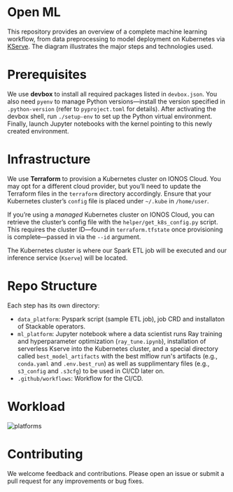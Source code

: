 # Open ML

This repository provides an overview of a complete machine learning workflow, from data preprocessing to model deployment on Kubernetes via [KServe](https://github.com/kserve/kserve). The diagram illustrates the major steps and technologies used.

# Prerequisites

We use **devbox** to install all required packages listed in `devbox.json`. You also need `pyenv` to manage Python versions—install the version specified in `.python-version` (refer to `pyproject.toml` for details). After activating the devbox shell, run `./setup-env` to set up the Python virtual environment. Finally, launch Jupyter notebooks with the kernel pointing to this newly created environment.   

# Infrastructure

We use **Terraform** to provision a Kubernetes cluster on IONOS Cloud. You may opt for a different cloud provider, but you’ll need to update the Terraform files in the `terraform` directory accordingly. Ensure that your Kubernetes cluster’s `config` file is placed under `~/.kube` in `/home/user`.

If you’re using a *managed* Kubernetes cluster on IONOS Cloud, you can retrieve the cluster’s config file with the `helper/get_k8s_config.py` script. This requires the cluster ID—found in `terraform.tfstate` once provisioning is complete—passed in via the `--id` argument.

The Kubernetes cluster is where our Spark ETL job will be executed and our inference service (`Kserve`) will be located. 

# Repo Structure

Each step has its own directory:

* `data_platform`: Pyspark script (sample ETL job), job CRD and installaton of Stackable operators.
* `ml_platform`: Jupyter notebook where a data scientist runs Ray training and hyperparameter optimization (`ray_tune.ipynb`), installation of serverless Kserve into the Kubernetes cluster, and a special directory called `best_model_artifacts` with the best mlflow run's artifacts (e.g., `conda.yaml` and `.env.best_run`) as well as supplimentary files (e.g., `s3_config` and `.s3cfg`) to be used in CI/CD later on. 
* `.github/workflows`: Workflow for the CI/CD. 

# Workload

![platforms](./pictures/stack.png "Workload")


# Contributing

We welcome feedback and contributions. Please open an issue or submit a pull request for any improvements or bug fixes.
